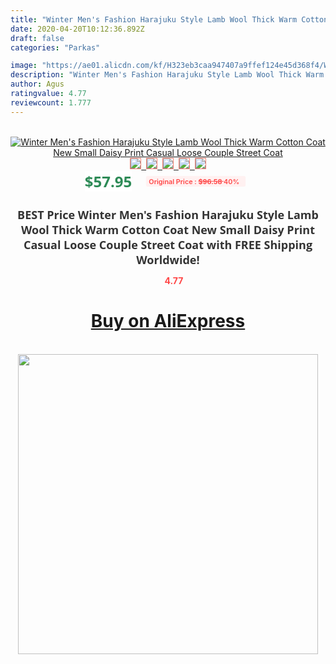 ```yaml
---
title: "Winter Men's Fashion Harajuku Style Lamb Wool Thick Warm Cotton Coat New Small Daisy Print Casual Loose Couple Street Coat"
date: 2020-04-20T10:12:36.892Z
draft: false
categories: "Parkas"

image: "https://ae01.alicdn.com/kf/H323eb3caa947407a9ffef124e45d368f4/Winter-Men-s-Fashion-Harajuku-Style-Lamb-Wool-Thick-Warm-Cotton-Coat-New-Small-Daisy-Print.jpg"
description: "Winter Men's Fashion Harajuku Style Lamb Wool Thick Warm Cotton Coat New Small Daisy Print Casual Loose Couple Street Coat"
author: Agus
ratingvalue: 4.77
reviewcount: 1.777
---
```

<br>
<div style="text-align: center;">
<a href="https://s.click.aliexpress.com/e/_AA3RcD" target="_blank" rel="nofollow noopener noreferrer"><img alt="Winter Men's Fashion Harajuku Style Lamb Wool Thick Warm Cotton Coat New Small Daisy Print Casual Loose Couple Street Coat" class="magnifier-image" src="https://ae01.alicdn.com/kf/H323eb3caa947407a9ffef124e45d368f4/Winter-Men-s-Fashion-Harajuku-Style-Lamb-Wool-Thick-Warm-Cotton-Coat-New-Small-Daisy-Print.jpg_640x640.jpg">
<br>
<img style="border:1px solid salmon" src="https://ae01.alicdn.com/kf/H323eb3caa947407a9ffef124e45d368f4/Winter-Men-s-Fashion-Harajuku-Style-Lamb-Wool-Thick-Warm-Cotton-Coat-New-Small-Daisy-Print.jpg_120x120.jpg">&nbsp;&nbsp;<img style="border:1px solid salmon" src="https://ae01.alicdn.com/kf/H3152ba001f144b3aa7364de347e846fde/Winter-Men-s-Fashion-Harajuku-Style-Lamb-Wool-Thick-Warm-Cotton-Coat-New-Small-Daisy-Print.jpg_120x120.jpg">&nbsp;&nbsp;<img style="border:1px solid salmon" src="https://ae01.alicdn.com/kf/H9752414d184244abaaa42907f4c7e550K/Winter-Men-s-Fashion-Harajuku-Style-Lamb-Wool-Thick-Warm-Cotton-Coat-New-Small-Daisy-Print.jpg_120x120.jpg">&nbsp;&nbsp;<img style="border:1px solid salmon" src="https://ae01.alicdn.com/kf/Hf4e0b4208a8247b28775a54d88dc581e6/Winter-Men-s-Fashion-Harajuku-Style-Lamb-Wool-Thick-Warm-Cotton-Coat-New-Small-Daisy-Print.jpg_120x120.jpg">&nbsp;&nbsp;<img style="border:1px solid salmon" src="https://ae01.alicdn.com/kf/H1f56d818ef344f82bdbb6dd19246b3588/Winter-Men-s-Fashion-Harajuku-Style-Lamb-Wool-Thick-Warm-Cotton-Coat-New-Small-Daisy-Print.jpg_120x120.jpg"></a></div><br0>
<div style="text-align: center;"><span style="background-color: white; border: 0px; box-sizing: border-box; color: seagreen; display: inline-block; font-family: &quot;open sans&quot; , &quot;arial&quot; , &quot;helvetica&quot; , sans-serif , &quot;heiti&quot;; font-size: 24px; font-stretch: inherit; font-weight: 700; line-height: inherit; margin: 0px 10px 0px 0px; padding: 0px; vertical-align: middle;">$57.95 </span>
<span style="background: rgb(255 , 241 , 241); border-radius: 3px; border: 0px; box-sizing: border-box; color: #ff4747; display: inline-block; font-family: inherit; font-size: 12px; font-stretch: inherit; font-style: inherit; font-variant: inherit; font-weight: 600; line-height: inherit; margin: 0px; padding: 2px 5px; transform: scale(0.9); vertical-align: middle;">Original Price : <b style="text-decoration: line-through;">$96.58 </b> 40%&nbsp;&nbsp;</span></div>
<h1 style="color: #333333; display: inline-block; font-family: &quot;open sans&quot; , &quot;arial&quot; , &quot;helvetica&quot; , sans-serif , &quot;heiti&quot;; font-size: 18px; font-stretch: inherit; font-weight: 700; text-align: center;">BEST Price Winter Men's Fashion Harajuku Style Lamb Wool Thick Warm Cotton Coat New Small Daisy Print Casual Loose Couple Street Coat with FREE Shipping Worldwide!</h1>
<div style="color: #ff4747; text-align: center;">
<img src="https://4.bp.blogspot.com/-M0ZcTcb-5uY/XleCXlxnR4I/AAAAAAAAAEc/OrjgMkXV1oMQFaCRZj5HQwOCBcu3w1FegCPcBGAYYCw/s1600/star.png" style="height: 15px;">&nbsp;<b>4.77</b></div>
<div class="button_cont" align="center"><a class="buynow_a" href="https://s.click.aliexpress.com/e/_AA3RcD" target="_blank" rel="nofollow noopener noreferrer"><H1>Buy on AliExpress</H1></a></div><br>
<div class="separator" style="clear: both; text-align: center;">
<img src="https://lh3.googleusercontent.com/-pTy5HemUv9M/XlePHvY0dAI/AAAAAAAAAE4/0nX5iRUoIWY8eMW9Dpxeirr157OZliDIgCLcBGAsYHQ/s1600/badge.gif" width="480">
</div>
